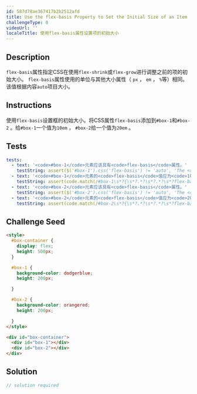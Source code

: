 ```yaml
---
id: 587d78ae367417b2b2512afd
title: Use the flex-basis Property to Set the Initial Size of an Item
challengeType: 0
videoUrl: ''
localeTitle: 使用flex-basis属性设置项的初始大小
---
```


## Description
<section id="description"> <code>flex-basis</code>属性指定CSS在使用<code>flex-shrink</code>或<code>flex-grow</code>进行调整之前的项的初始大小。 <code>flex-basis</code>属性使用的单位与其他大小属性（ <code>px</code> ， <code>em</code> ， <code>%</code>等）相同。该值根据内容<code>auto</code>项目大小。 </section>

## Instructions
<section id="instructions">使用<code>flex-basis</code>设置框的初始大小。将CSS属性<code>flex-basis</code>添加到<code>#box-1</code>和<code>#box-2</code> 。给<code>#box-1</code>一个值为<code>10em</code> ， <code>#box-2</code>给一个值为<code>20em</code> 。 </section>

## Tests
<section id='tests'>

```yml
tests:
  - text: '<code>#box-1</code>元素应该具有<code>flex-basis</code>属性。'
    testString: assert($('#box-1').css('flex-basis') != 'auto', 'The <code>#box-1</code> element should have a <code>flex-basis</code> property.');
  - text: '<code>#box-1</code>元素的<code>flex-basis</code>值应为<code>10em</code> 。'
    testString: assert(code.match(/#box-1\s*?{\s*?.*?\s*?.*?\s*?flex-basis:\s*?10em;/g), 'The <code>#box-1</code> element should have a <code>flex-basis</code> value of <code>10em</code>.');
  - text: '<code>#box-2</code>元素应该具有<code>flex-basis</code>属性。'
    testString: assert($('#box-2').css('flex-basis') != 'auto', 'The <code>#box-2</code> element should have the <code>flex-basis</code> property.');
  - text: '<code>#box-2</code>元素的<code>flex-basis</code>值应为<code>20em</code> 。'
    testString: assert(code.match(/#box-2\s*?{\s*?.*?\s*?.*?\s*?flex-basis:\s*?20em;/g), 'The <code>#box-2</code> element should have a <code>flex-basis</code> value of <code>20em</code>.');

```

</section>

## Challenge Seed
<section id='challengeSeed'>

<div id='html-seed'>

```html
<style>
  #box-container {
    display: flex;
    height: 500px;
  }

  #box-1 {
    background-color: dodgerblue;
    height: 200px;

  }

  #box-2 {
    background-color: orangered;
    height: 200px;

  }
</style>

<div id="box-container">
  <div id="box-1"></div>
  <div id="box-2"></div>
</div>

```

</div>



</section>

## Solution
<section id='solution'>

```js
// solution required
```
</section>
